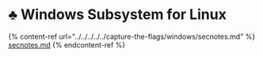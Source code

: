 # ♣️ Windows Subsystem for Linux

{% content-ref url="../../../../../capture-the-flags/windows/secnotes.md" %}
[secnotes.md](../../../../../capture-the-flags/windows/secnotes.md)
{% endcontent-ref %}
